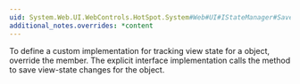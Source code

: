 ```yaml
---
uid: System.Web.UI.WebControls.HotSpot.System#Web#UI#IStateManager#SaveViewState
additional_notes.overrides: *content
---
```


<p>To define a custom implementation for tracking view state for a <xref href="System.Web.UI.WebControls.HotSpot"></xref> object, override the <xref href="System.Web.UI.WebControls.HotSpot.SaveViewState"></xref> member. The explicit interface implementation calls the <xref href="System.Web.UI.WebControls.HotSpot.SaveViewState"></xref> method to save view-state changes for the object.</p>


